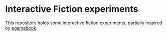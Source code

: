 # Interactive Fiction experiments

This repository holds some interactive fiction experiments, partially inspired by [egamebook].

[egamebook]: https://egamebook.com
